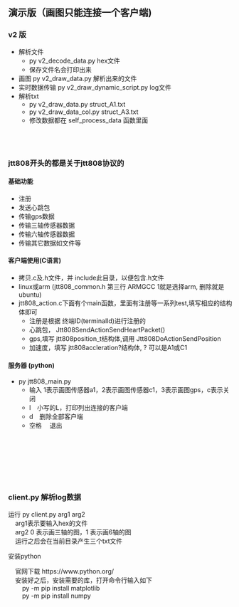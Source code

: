 ## 演示版（画图只能连接一个客户端)
### v2 版
* 解析文件 
    * py v2_decode_data.py hex文件
    * 保存文件名会打印出来
* 画图   py v2_draw_data.py 解析出来的文件
* 实时数据传输 py v2_draw_dynamic_script.py log文件
* 解析txt
	*  py v2_draw_data.py struct_A1.txt
	*  py v2_draw_data_col.py struct_A3.txt
	*  修改数据都在 self_process_data 函数里面
<br/><br/><br/><br/>

### jtt808开头的都是关于jtt808协议的
#### 基础功能
* 注册
* 发送心跳包
* 传输gps数据
* 传输三轴传感器数据
* 传输六轴传感器数据
* 传输其它数据如文件等

#### 客户端使用(C语言)
* 拷贝.c及.h文件，并 include此目录，以便包含.h文件
* linux或arm (jtt808_common.h 第三行 ARMGCC 1就是选择arm, 删除就是 ubuntu)
* jtt808_action.c下面有个main函数，里面有注册等一系列test,填写相应的结构体即可
   *  注册是根据 终端ID(terminalId)进行注册的
   *  心跳包， Jtt808SendActionSendHeartPacket()
   *   gps,填写 jtt808position_t结构体,调用 Jtt808DoActionSendPosition
   *  加速度，填写 jtt808accleration?结构体, ? 可以是A1或C1


#### 服务器 (python)
* py jtt808_main.py
   * 输入 1表示画图传感器a1，2表示画图传感器c1，3表示画图gps，c表示关闭
   * l&emsp;小写的L，打印列出连接的客户端
   * d&emsp;删除全部客户端
   * 空格 &emsp;退出


<br/><br/><br/><br/><br/><br/>
### client.py 解析log数据
运行 py client.py arg1 arg2<br/>
&nbsp;&nbsp;&nbsp;&nbsp;arg1表示要输入hex的文件<br/> 
&nbsp;&nbsp;&nbsp;&nbsp;arg2  0 表示画三轴的图，1 表示画6轴的图<br/>
&nbsp;&nbsp;&nbsp;&nbsp;运行之后会在当前目录产生三个txt文件

<p>安装python<p>
 &nbsp;&nbsp;&nbsp;&nbsp;官网下载 https://www.python.org/<br/> 
  &nbsp;&nbsp;&nbsp;&nbsp;安装好之后，安装需要的库，打开命令行输入如下 <br/>
  &nbsp;&nbsp;&nbsp;&nbsp;&nbsp;&nbsp;&nbsp;&nbsp;py -m pip install matplotlib<br/>
  &nbsp;&nbsp;&nbsp;&nbsp;&nbsp;&nbsp;&nbsp;&nbsp;py -m pip install numpy<br/>
